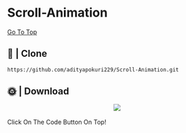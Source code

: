 # Scroll-Animation
<a href="#" class="btn btn_works">Go To Top</a>

## 📂 | Clone
```sh
https://github.com/adityapokuri229/Scroll-Animation.git
```

## 🌞 | Download
<div align="center">
  <img src="https://cdn.discordapp.com/attachments/866953240548868106/888740704573091990/unknown.png">
  <br> <br>
</div>
Click On The Code Button On Top!



